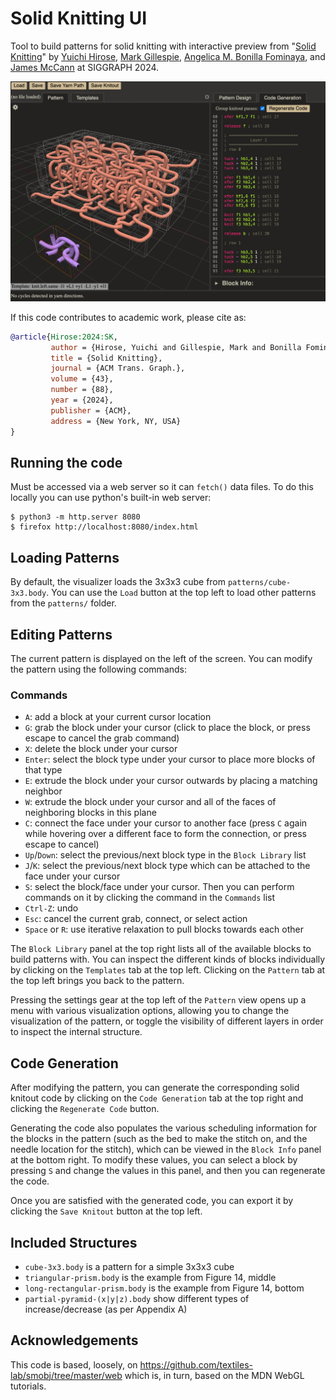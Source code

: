 # Solid Knitting UI
Tool to build patterns for solid knitting with interactive preview from "[Solid Knitting]()" by [Yuichi Hirose](https://hirose-yuichi.github.io/), [Mark Gillespie](https://www.markjgillespie.com), [Angelica M. Bonilla Fominaya](https://abfominaya.com/), and [James McCann](https://www.cs.cmu.edu/~jmccann/) at SIGGRAPH 2024.

![Screenshot of tool UI, displaying a pattern and some of the generated code for a 3x3x3 solid knit cube](images/screenshot.jpg)

If this code contributes to academic work, please cite as:
```bibtex
@article{Hirose:2024:SK,
         author = {Hirose, Yuichi and Gillespie, Mark and Bonilla Fominaya, Angelica M. and McCann, James},
         title = {Solid Knitting},
         journal = {ACM Trans. Graph.},
         volume = {43},
         number = {88},
         year = {2024},
         publisher = {ACM},
         address = {New York, NY, USA}
}
```

## Running the code
Must be accessed via a web server so it can `fetch()` data files. To do this locally you can use python's built-in web server:
```
$ python3 -m http.server 8080
$ firefox http://localhost:8080/index.html
```

## Loading Patterns
By default, the visualizer loads the 3x3x3 cube from `patterns/cube-3x3.body`. You can use the `Load` button at the top left to load other patterns from the `patterns/` folder.

## Editing Patterns
The current pattern is displayed on the left of the screen. You can modify the pattern using the following commands:

### Commands
* `A`: add a block at your current cursor location
* `G`: grab the block under your cursor (click to place the block, or press escape to cancel the grab command)
* `X`: delete the block under your cursor
* `Enter`: select the block type under your cursor to place more blocks of that type
* `E`: extrude the block under your cursor outwards by placing a matching neighbor
* `W`: extrude the block under your cursor and all of the faces of neighboring blocks in this plane
* `C`: connect the face under your cursor to another face (press `C` again while hovering over a different face to form the connection, or press escape to cancel)
* `Up`/`Down`: select the previous/next block type in the `Block Library` list
* `J`/`K`: select the previous/next block type which can be attached to the face under your cursor
* `S`: select the block/face under your cursor. Then you can perform commands on it by clicking the command in the `Commands` list
* `Ctrl-Z`: undo
* `Esc`: cancel the current grab, connect, or select action
* `Space` or `R`: use iterative relaxation to pull blocks towards each other

The `Block Library` panel at the top right lists all of the available blocks to build patterns with. You can inspect the different kinds of blocks individually by clicking on the `Templates` tab at the top left. Clicking on the `Pattern` tab at the top left brings you back to the pattern.

Pressing the settings gear at the top left of the `Pattern` view opens up a menu with various visualization options, allowing you to change the visualization of the pattern, or toggle the visibility of different layers in order to inspect the internal structure.

## Code Generation
After modifying the pattern, you can generate the corresponding solid knitout code by clicking on the `Code Generation` tab at the top right and clicking the `Regenerate Code` button.

Generating the code also populates the various scheduling information for the blocks in the pattern (such as the bed to make the stitch on, and the needle location for the stitch), which can be viewed in the `Block Info` panel at the bottom right. To modify these values, you can select a block by pressing `S` and change the values in this panel, and then you can regenerate the code.

Once you are satisfied with the generated code, you can export it by clicking the `Save Knitout` button at the top left.

## Included Structures

 - `cube-3x3.body` is a pattern for a simple 3x3x3 cube
 - `triangular-prism.body` is the example from Figure 14, middle
 - `long-rectangular-prism.body` is the example from Figure 14, bottom
 - `partial-pyramid-(x|y|z).body` show different types of increase/decrease (as per Appendix A)


## Acknowledgements
This code is based, loosely, on https://github.com/textiles-lab/smobj/tree/master/web which is, in turn, based on the MDN WebGL tutorials.